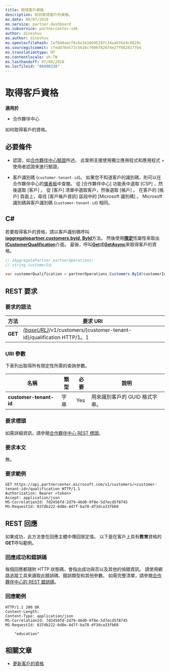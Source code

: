 ```yaml
---
title: 取得客戶資格
description: 如何取得客戶的資格。
ms.date: 08/07/2019
ms.service: partner-dashboard
ms.subservice: partnercenter-sdk
author: dineshvu
ms.author: dineshvu
ms.openlocfilehash: 7af840adcf8c6e3e16695297c34aa6f6e9c0629c
ms.sourcegitcommit: cfedd76e573c5616cf006f826f4e27f08281f7b4
ms.translationtype: MT
ms.contentlocale: zh-TW
ms.lasthandoff: 07/08/2020
ms.locfileid: "86098338"
---
```

# <a name="get-a-customers-qualification"></a>取得客戶資格

**適用於**

- 合作夥伴中心

如何取得客戶的資格。

## <a name="prerequisites"></a>必要條件

- 認證，如[合作夥伴中心驗證](partner-center-authentication.md)所述。 此案例支援使用獨立應用程式和應用程式 + 使用者認證來進行驗證。

- 客戶識別碼 (`customer-tenant-id`)。 如果您不知道客戶的識別碼，則可以在合作夥伴中心的[儀表板](https://partner.microsoft.com/dashboard)中查閱。 從 [合作夥伴中心] 功能表中選取 [CSP]  ，然後選取 [客戶]  。 從 [客戶] 清單中選取客戶，然後選取 [帳戶]  。 在客戶的 [帳戶] 頁面上，尋找 [客戶帳戶資訊]  區段中的 [Microsoft 識別碼]  。 Microsoft 識別碼與客戶識別碼 (`customer-tenant-id`) 相同。

## <a name="c"></a>C\#

若要取得客戶的資格，請以客戶識別碼呼叫[**iaggregatepartner.customers.byid. ById**](https://docs.microsoft.com/dotnet/api/microsoft.store.partnercenter.customers.icustomercollection.byid)方法。 然後使用[**限定**](https://docs.microsoft.com/dotnet/api/microsoft.store.partnercenter.customers.icustomer.qualification)性屬性來取出[**ICustomerQualification**](https://docs.microsoft.com/dotnet/api/microsoft.store.partnercenter.qualification.icustomerqualification)介面。 最後，呼叫[**Get**](https://docs.microsoft.com/dotnet/api/microsoft.store.partnercenter.subscriptions.isubscriptioncollection.get)或[**GetAsync**](https://docs.microsoft.com/dotnet/api/microsoft.store.partnercenter.subscriptions.isubscriptioncollection.getasync)來取得客戶的資格。

``` csharp
// IAggregatePartner partnerOperations;
// string customerId;

var customerQualification = partnerOperations.Customers.ById(customerId).Qualification.Get();
```

## <a name="rest-request"></a>REST 要求

### <a name="request-syntax"></a>要求的語法

| 方法  | 要求 URI                                                                                          |
|---------|------------------------------------------------------------------------------------------------------|
| **GET** | [*{baseURL}*](partner-center-rest-urls.md)/v1/customers/{customer-tenant-id}/qualification HTTP/1。1 |

### <a name="uri-parameter"></a>URI 參數

下表列出取得所有限定性所需的查詢參數。

| 名稱               | 類型   | 必要 | 說明                                           |
|--------------------|--------|----------|-------------------------------------------------------|
| **customer-tenant-id** | 字串 | Yes      | 用來識別客戶的 GUID 格式字串。 |

### <a name="request-headers"></a>要求標頭

如需詳細資訊，請參閱[合作夥伴中心 REST 標頭](headers.md)。

### <a name="request-body"></a>要求本文

無。

### <a name="request-example"></a>要求範例

```http
GET https://api.partnercenter.microsoft.com/v1/customers/<customer-tenant-id>/qualification HTTP/1.1
Authorization: Bearer <token>
Accept: application/json
MS-CorrelationId: 7d2456fd-2d79-46d0-9f8e-5d7ecd5f8745
MS-RequestId: 037db222-6d8e-4d7f-ba78-df3dca33fb68
```

## <a name="rest-response"></a>REST 回應

如果成功，此方法會在回應主體中傳回限定值。  以下是在客戶上具有**教育**資格的**GET**呼叫範例。

### <a name="response-success-and-error-codes"></a>回應成功和錯誤碼

每個回應都隨附 HTTP 狀態碼，會指出成功與否以及其他的偵錯資訊。 請使用網路追蹤工具來讀取此錯誤碼、錯誤類型和其他參數。 如需完整清單，請參閱[合作夥伴中心的 REST 錯誤碼](error-codes.md)。

### <a name="response-example"></a>回應範例

```http
HTTP/1.1 200 OK
Content-Length:
Content-Type: application/json
MS-CorrelationId: 7d2456fd-2d79-46d0-9f8e-5d7ecd5f8745
MS-RequestId: 037db222-6d8e-4d7f-ba78-df3dca33fb68

    "education"

```

## <a name="related-articles"></a>相關文章

- [更新客戶的資格](update-a-customer-s-qualification.md)
